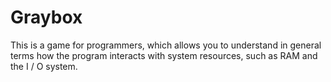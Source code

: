 # Graybox
This is a game for programmers, which allows you to understand in general terms how the program interacts with system resources, such as RAM and the I / O system.
